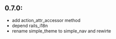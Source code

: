 

## 0.7.0:
  - add action_attr_accessor method
  - depend rails_i18n
  - rename simple\_theme to simple_nav and rewirte